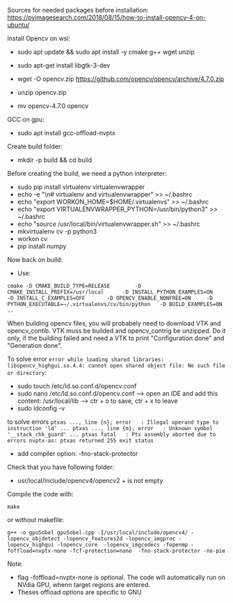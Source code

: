 Sources for needed packages before installation: https://pyimagesearch.com/2018/08/15/how-to-install-opencv-4-on-ubuntu/

Install Opencv on wsl: 
- sudo apt update && sudo apt install -y cmake g++ wget unzip
- sudo apt-get install libgtk-3-dev

- wget -O opencv.zip https://github.com/opencv/opencv/archive/4.7.0.zip
- unzip opencv.zip
- mv opencv-4.7.0 opencv

GCC on gpu:
- sudo apt install gcc-offload-nvptx

Create build folder:
- mkdir -p build && cd build

Before creating the build, we need a python interpreter:
- sudo pip install virtualenv virtualenvwrapper
- echo -e "\n# virtualenv and virtualenvwrapper" >> ~/.bashrc
- echo "export WORKON_HOME=$HOME/.virtualenvs" >> ~/.bashrc
- echo "export VIRTUALENVWRAPPER_PYTHON=/usr/bin/python3" >> ~/.bashrc
- echo "source /usr/local/bin/virtualenvwrapper.sh" >> ~/.bashrc
- mkvirtualenv cv -p python3
- workon cv
- pip install numpy

Now back on build:
- Use: 
```
cmake -D CMAKE_BUILD_TYPE=RELEASE        -D CMAKE_INSTALL_PREFIX=/usr/local      -D INSTALL_PYTHON_EXAMPLES=ON       -D INSTALL_C_EXAMPLES=OFF       -D OPENCV_ENABLE_NONFREE=ON     -D PYTHON_EXECUTABLE=~/.virtualenvs/cv/bin/python   -D BUILD_EXAMPLES=ON ..
```

When building opencv files, you will probabely need to download  VTK and opencv_contib. VTK muss be builded and opencv_contrig be unzipped. Do it only, if the building failed and need a VTK to print "Configuration done" and "Generation done".

To solve error ``error while loading shared libraries: libopencv_highgui.so.4.4: cannot open shared object file: No such file or directory``:
- sudo touch /etc/ld.so.conf.d/opencv.conf
- sudo nano /etc/ld.so.conf.d/opencv.conf   --> open an IDE and add this content: /usr/local/lib --> ctr + o to save, ctr + x to leave
- sudo ldconfig -v

to solve errors ``
ptxas ..., line {n}; error   : Illegal operand type to instruction 'ld'
...
ptxas ..., line {m}; error   : Unknown symbol '__stack_chk_guard'
...
ptxas fatal   : Ptx assembly aborted due to errors
nvptx-as: ptxas returned 255 exit status
``
- add compiler option: -fno-stack-protector

Check that you have following folder:
- usr/local/include/opencv4/opencv2  + is not empty

Compile the code with:
```
make
```

or without makefile:
```
g++ -o gpuSobel gpuSobel.cpp -I/usr/local/include/opencv4/ -lopencv_objdetect -lopencv_features2d -lopencv_imgproc -lopencv_highgui -lopencv_core  -lopencv_imgcodecs -fopenmp -foffload=nvptx-none -fcf-protection=none  -fno-stack-protector -no-pie
```

Note:
- flag -foffload=nvptx-none is optional. The code will automatically run on NVdia GPU, whenn target regions are entered.
- Theses offload options are specific to GNU
